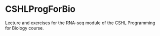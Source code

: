 # CSHLProgForBio

Lecture and exercises for the RNA-seq module of the CSHL Programming for Biology course.

